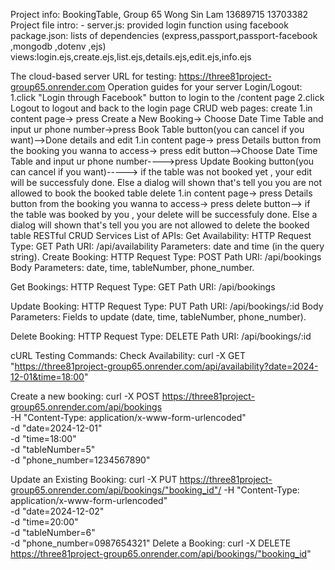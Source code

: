 Project info: BookingTable, Group 65 
   Wong Sin Lam 13689715
                13703382
Project file intro: - 
server.js: provided login function using facebook
package.json: lists of dependencies (express,passport,passport-facebook ,mongodb ,dotenv ,ejs)
views:login.ejs,create.ejs,list.ejs,details.ejs,edit.ejs,info.ejs 

The cloud-based server URL for testing: 
https://three81project-group65.onrender.com
Operation guides for your server
Login/Logout:
1.click "Login through Facebook" button to login to the /content page
2.click Logout to logout and back to the login page
CRUD web pages:
create
1.in content page-> press Create a New Booking-> Choose Date Time Table and input ur phone number->press Book Table button(you can cancel if you want)-->Done
details and edit
1.in content page-> press Details button from the booking you wanna to access-> press edit button-->Choose Date Time Table and input ur phone number---->press Update Booking button(you can cancel if you want)-----> if the table was not booked yet , your edit will be successfuly done. Else a dialog will shown that's tell you you are not allowed to book the booked table
delete
1.in content page-> press Details button from the booking you wanna to access-> press delete button--> if the table was  booked by you , your delete will be  successfuly done. Else a dialog will shown that's tell you you are not allowed to delete the booked table
RESTful CRUD Services
List of APIs:
   Get Availability:
      HTTP Request Type: GET
      Path URI: /api/availability
      Parameters: date and time (in the query string).
   Create Booking:
      HTTP Request Type: POST
      Path URI: /api/bookings
      Body Parameters: date, time, tableNumber, phone_number.

   Get Bookings:
      HTTP Request Type: GET
      Path URI: /api/bookings

   Update Booking:
      HTTP Request Type: PUT
      Path URI: /api/bookings/:id
      Body Parameters: Fields to update (date, time, tableNumber, phone_number).

   Delete Booking:
      HTTP Request Type: DELETE
      Path URI: /api/bookings/:id

cURL Testing Commands:
Check Availability:
curl -X GET "https://three81project-group65.onrender.com/api/availability?date=2024-12-01&time=18:00"

Create a new booking:
curl -X POST https://three81project-group65.onrender.com/api/bookings \
     -H "Content-Type: application/x-www-form-urlencoded" \
     -d "date=2024-12-01" \
     -d "time=18:00" \
     -d "tableNumber=5" \
     -d "phone_number=1234567890" 

Update an Existing Booking:
curl -X PUT https://three81project-group65.onrender.com/api/bookings/"booking_id"/
     -H "Content-Type: application/x-www-form-urlencoded" \
     -d "date=2024-12-02" \
     -d "time=20:00" \
     -d "tableNumber=6" \
     -d "phone_number=0987654321" 
Delete a Booking:
curl -X DELETE https://three81project-group65.onrender.com/api/bookings/"booking_id"

